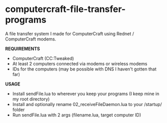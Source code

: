 # computercraft-file-transfer-programs
A file transfer system I made for ComputerCraft using Rednet / ComputerCraft modems.

<b>REQUIREMENTS</b>
- ComputerCraft (CC:Tweaked)
- At least 2 computers connected via modems or wireless modems
- IDs for the computers (may be possible with DNS I haven't gotten that far)

<b>USAGE</b>
- Install sendFile.lua to wherever you keep your programs (I keep mine in my root directory)
- Install and optionally rename 02_receiveFileDaemon.lua to your /startup/ folder
- Run sendFile.lua with 2 args (filename.lua, target computer ID)
  
